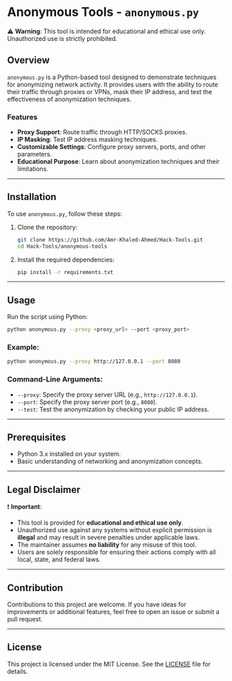 # Anonymous Tools - `anonymous.py`

⚠ **Warning**: This tool is intended for educational and ethical use only. Unauthorized use is strictly prohibited.

## Overview

`anonymous.py` is a Python-based tool designed to demonstrate techniques for anonymizing network activity. It provides users with the ability to route their traffic through proxies or VPNs, mask their IP address, and test the effectiveness of anonymization techniques.

### Features
- **Proxy Support**: Route traffic through HTTP/SOCKS proxies.
- **IP Masking**: Test IP address masking techniques.
- **Customizable Settings**: Configure proxy servers, ports, and other parameters.
- **Educational Purpose**: Learn about anonymization techniques and their limitations.

---

## Installation

To use `anonymous.py`, follow these steps:

1. Clone the repository:
   ```bash
   git clone https://github.com/Amr-Khaled-Ahmed/Hack-Tools.git
   cd Hack-Tools/anonymous-tools
   ```

2. Install the required dependencies:
   ```bash
   pip install -r requirements.txt
   ```

---

## Usage

Run the script using Python:

```bash
python anonymous.py --proxy <proxy_url> --port <proxy_port>
```

### Example:
```bash
python anonymous.py --proxy http://127.0.0.1 --port 8080
```

### Command-Line Arguments:
- `--proxy`: Specify the proxy server URL (e.g., `http://127.0.0.1`).
- `--port`: Specify the proxy server port (e.g., `8080`).
- `--test`: Test the anonymization by checking your public IP address.

---

## Prerequisites

- Python 3.x installed on your system.
- Basic understanding of networking and anonymization concepts.

---

## Legal Disclaimer

❗ **Important**:
- This tool is provided for **educational and ethical use only**.
- Unauthorized use against any systems without explicit permission is **illegal** and may result in severe penalties under applicable laws.
- The maintainer assumes **no liability** for any misuse of this tool.
- Users are solely responsible for ensuring their actions comply with all local, state, and federal laws.

---

## Contribution

Contributions to this project are welcome. If you have ideas for improvements or additional features, feel free to open an issue or submit a pull request.

---

## License

This project is licensed under the MIT License. See the [LICENSE](../../LICENSE) file for details.
